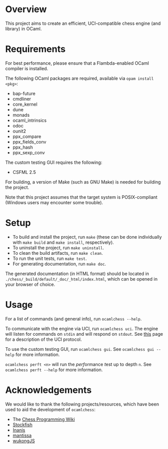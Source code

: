 # Overview

This project aims to create an efficient, UCI-compatible chess engine (and library) in OCaml.

# Requirements

For best performance, please ensure that a Flambda-enabled OCaml compiler is installed.

The following OCaml packages are required, available via `opam install <pkg>`:

- bap-future
- cmdliner
- core_kernel
- dune
- monads
- ocaml_intrinsics
- odoc
- ounit2
- ppx_compare
- ppx_fields_conv
- ppx_hash
- ppx_sexp_conv

The custom testing GUI requires the following:

- CSFML 2.5

For building, a version of Make (such as GNU Make) is needed for building the project.

Note that this project assumes that the target system is POSIX-compliant (Windows users may encounter some trouble).

# Setup

- To build and install the project, run `make` (these can be done individually with `make build` and `make install`, respectively).
- To uninstall the project, run `make uninstall`.
- To clean the build artifacts, run `make clean`.
- To run the unit tests, run `make test`.
- For generating documentation, run `make doc`.

The generated documentation (in HTML format) should be located in `./chess/_build/default/_doc/_html/index.html`, which can be opened in your browser of choice.

# Usage

For a list of commands (and general info), run `ocamlchess --help`.

To communicate with the engine via UCI, run `ocamlchess uci`.
The engine will listen for commands on `stdin` and will respond on `stdout`.
See [this](http://wbec-ridderkerk.nl/html/UCIProtocol.html) page for a description of the UCI protocol.

To use the custom testing GUI, run `ocamlchess gui`.
See `ocamlchess gui --help` for more information.

`ocamlchess perft <n>` will run the *perf*ormance *t*est up to depth `n`.
See `ocamlchess perft --help` for more information.

# Acknowledgements

We would like to thank the following projects/resources, which have been used to aid the development of `ocamlchess`:

- The [Chess Programming Wiki](https://www.chessprogramming.org/)
- [Stockfish](https://github.com/official-stockfish/Stockfish)
- [Inanis](https://github.com/Tearth/Inanis)
- [mantissa](https://github.com/jtheardw/mantissa)
- [wukongJS](https://github.com/maksimKorzh/wukongJS)
